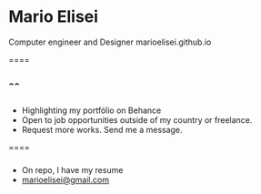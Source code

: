 # Mario Elisei
Computer engineer and Designer
marioelisei.github.io

====
##  ˆˆ
* Highlighting my portfólio on Behance
* Open to job opportunities outside of my country or freelance.
* Request more works. Send me a message.

====
### 
* On repo, I have my resume 
* marioelisei@gmail.com